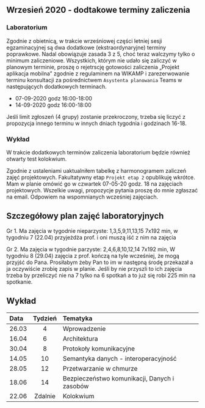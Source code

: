 
## Wrzesień 2020 - dodtakowe terminy zaliczenia

### Laboratorium

Zgodnie z obietnicą, w trakcie wrześniowej części letniej sesji egzaminacyjnej są dwa dodatkowe (ekstraordynaryjne) terminy poprawkowe. Nadal obowiązuje zasada 3 z 5, choć teraz walczymy tylko o minimum zaliczeniowe. Wszystkich, którym nie udało się zaliczyć w planowym terminie, proszę o rejetrscję gotowości zaliczenia „Projekt aplikacja mobilna” zgodnie z regulaminem na WIKAMP i zarezerwowanie terminu konsultacji za pośrednictwem `Asystenta planowania` Teams w następujących dodatkowych terminach.

- 07-09-2020 godz 16:00-18:00
- 14-09-2020 godz 16:00-18:00

Jeśli limit zgłoszeń (4 grupy) zostanie przekroczony, trzeba się liczyć z propozycja innego terminu w innych dniach tygodnia i godzinach 16-18.

### Wykład

W trakcie dodatkowych terminów zaliczenia laboratorium będzie również otwarty test kolokwium.

Zgodnie z ustaleniami uaktualniłem tabelkę z harmonogramem zaliczeń zajęć projektowych. Fakultatywny etap `Projekt etap 2` opublikuję wkrótce. Mam w planie omówić go w czwartek 07-05-20 godz. 18 na zajęciach projektowych. Wszelkie uwagi, propozycje pytania proszę do mnie zgłaszać na email. Odpowiem na wspomnianych wcześniej zajęciach.

## Szczegółowy plan zajęć laboratoryjnych

Gr 1.
Ma zajęcia w tygodnie nieparzyste:
1,3,5,9,11,13,15 7x192 min,
w tygodniu 7 (22.04) przyjeżdża prof. i oni muszą iść z nim na zajęcia

Gr 2.
Ma zajęcia w tygodnie parzyste:
2,4,6,8,10,12,14 7x192 min,
W tygodniu 8 (29.04) zajęcia z prof. kończą na tyle wcześniej, że mogą przyjść do Pana. Prosiłabym żeby Pan to im w następną środę przekazał a ja oczywiście zrobię zapis w planie.
Jeśli by nie przyszli to ich zajęcia trzeba by przeliczyć nie na 7 tylko na 6 spotkań a to już się robi 225 min na spotkanie.

## Wykład

| Data  | Tydzień | Tematyka                                     |
| :---- | :-----: | :------------------------------------------- |
| 26.03 |    4    | Wprowadzenie                                 |
| 16.04 |    6    | Architektura                                 |
| 30.04 |    8    | Protokoły komunikacyjne                      |
| 14.05 |   10    | Semantyka danych - interoperacyjność         |
| 28.05 |   12    | Przetwarzanie w chmurze                      |
| 18.06 |   14    | Bezpieczeństwo komunikacji, Danych i zasobów |
| 22.06 | Zdalnie | Kolokwium                                    |
